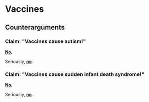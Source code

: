 # Vaccines

## Counterarguments

### Claim: "Vaccines cause autism!"

[**No**](https://www.aap.org/en-us/Documents/immunization_vaccine_studies.pdf).

Seriously, [**no**](https://vaccinepapers.org/wp-content/uploads/Vaccines-are-not-associated-with-autism-An-evidence-based-meta-analysis-of-case-control-and-cohort-studies.pdf).

### Claim: "Vaccines cause sudden infant death syndrome!"

[**No**](https://www.cdc.gov/vaccinesafety/concerns/sids.html).

Seriously, [**no**](https://www.wikiwand.com/en/Vaccines_and_SIDS).

